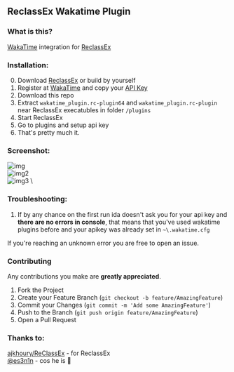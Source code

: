 ## ReclassEx Wakatime Plugin

### What is this?
[WakaTime](https://wakatime.com/) integration for [ReclassEx](https://github.com/ajkhoury/ReClassEx/)

### Installation:
0. Download [ReclassEx](https://github.com/ajkhoury/ReClassEx/)
 or build by yourself
1. Register at [WakaTime](https://wakatime.com) and copy your [API Key](https://wakatime.com/settings/account)
2. Download this repo
3. Extract `wakatime_plugin.rc-plugin64` and `wakatime_plugin.rc-plugin` near ReclassEx execatubles in folder `/plugins`
4. Start ReclassEx
5. Go to plugins and setup api key
6. That's pretty much it.

### Screenshot:
![img](https://cdn.upload.systems/uploads/YWpD0JfA.png) \
![img2](https://cdn.upload.systems/uploads/q0FrXCII.png) \
![img3](https://cdn.upload.systems/uploads/q0FrXCII.png) \

### Troubleshooting:
1. If by any chance on the first run ida doesn't ask you for your api key and **there are no errors in console**, that means that you've used wakatime plugins before and your apikey was already set in `~\.wakatime.cfg`

If you're reaching an unknown error you are free to open an issue.

### Contributing
Any contributions you make are **greatly appreciated**.

1. Fork the Project
2. Create your Feature Branch (`git checkout -b feature/AmazingFeature`)
3. Commit your Changes (`git commit -m 'Add some AmazingFeature'`)
4. Push to the Branch (`git push origin feature/AmazingFeature`)
5. Open a Pull Request

### Thanks to:
[ajkhoury/ReClassEx](https://github.com/ajkhoury/ReClassEx/) - for ReclassEx\
[@es3n1n](https://github.com/es3n1n) - cos he is 🤡